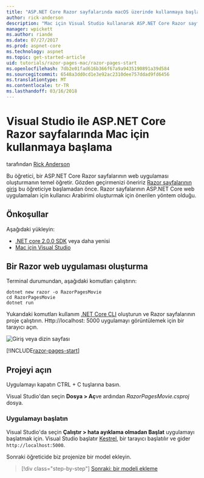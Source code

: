 ```yaml
---
title: "ASP.NET Core Razor sayfalarında macOS üzerinde kullanmaya başlama"
author: rick-anderson
description: "Mac için Visual Studio kullanarak ASP.NET Core Razor sayfalarında kullanmaya başlamak nasıl Bul"
manager: wpickett
ms.author: riande
ms.date: 07/27/2017
ms.prod: aspnet-core
ms.technology: aspnet
ms.topic: get-started-article
uid: tutorials/razor-pages-mac/razor-pages-start
ms.openlocfilehash: 7db2e01fad616b366f67a9a9435190891a39d584
ms.sourcegitcommit: 6548a3dd0cd1e3e92ac2310dee757ddad9fd6456
ms.translationtype: MT
ms.contentlocale: tr-TR
ms.lasthandoff: 03/16/2018
---
```

# <a name="get-started-with-razor-pages-in-aspnet-core-with-visual-studio-for-mac"></a>Visual Studio ile ASP.NET Core Razor sayfalarında Mac için kullanmaya başlama

tarafından [Rick Anderson](https://twitter.com/RickAndMSFT)

Bu öğretici, bir ASP.NET Core Razor sayfalarının web uygulaması oluşturmanın temel öğretir. Gözden geçirmenizi öneririz [Razor sayfalarının giriş](xref:mvc/razor-pages/index) bu öğreticiye başlamadan önce. Razor sayfalarının ASP.NET Core web uygulamaları için kullanıcı Arabirimi oluşturmak için önerilen yöntem olduğu.

## <a name="prerequisites"></a>Önkoşullar

Aşağıdaki yükleyin:

* [.NET core 2.0.0 SDK](https://www.microsoft.com/net/core) veya daha yenisi
* [Mac için Visual Studio](https://www.visualstudio.com/vs/visual-studio-mac/)

## <a name="create-a-razor-web-app"></a>Bir Razor web uygulaması oluşturma

Terminal durumundan, aşağıdaki komutları çalıştırın:

```console
dotnet new razor -o RazorPagesMovie
cd RazorPagesMovie
dotnet run
```

Yukarıdaki komutları kullanım [.NET Core CLI](https://docs.microsoft.com/dotnet/core/tools/dotnet) oluşturun ve Razor sayfalarının proje çalıştırın. Http://localhost: 5000 uygulamayı görüntülemek için bir tarayıcı açın.

![Giriş veya dizin sayfası](../razor-pages/razor-pages-start/_static/home.png)

[!INCLUDE[razor-pages-start](../../includes/RP/razor-pages-start.md)]

## <a name="open-the-project"></a>Projeyi açın

Uygulamayı kapatın CTRL + C tuşlarına basın.

Visual Studio'dan seçin **Dosya > Aç**ve ardından *RazorPagesMovie.csproj* dosya.

### <a name="launch-the-app"></a>Uygulamayı başlatın

Visual Studio'da seçin **Çalıştır > hata ayıklama olmadan Başlat** uygulamayı başlatmak için. Visual Studio başlatır [Kestrel](xref:fundamentals/servers/kestrel), bir tarayıcı başlatılır ve gider `http://localhost:5000`.

Sonraki öğreticide biz projenize bir model ekleyin.

>[!div class="step-by-step"]
[Sonraki: bir modeli ekleme](xref:tutorials/razor-pages-mac/model)
